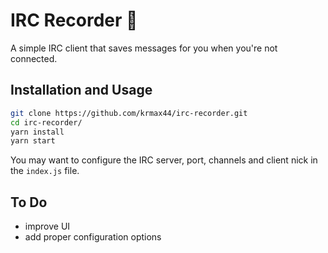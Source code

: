 # IRC Recorder 🔴

A simple IRC client that saves messages for you when you're not connected.

## Installation and Usage

```bash
git clone https://github.com/krmax44/irc-recorder.git
cd irc-recorder/
yarn install
yarn start
```

You may want to configure the IRC server, port, channels and client nick in the `index.js` file.

## To Do

- improve UI
- add proper configuration options
